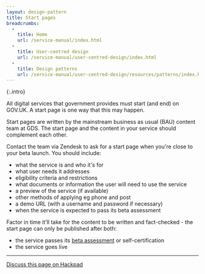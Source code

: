 ```yaml
---
layout: design-pattern
title: Start pages
breadcrumbs:
  -
    title: Home
    url: /service-manual/index.html
  -
    title: User-centred design
    url: /service-manual/user-centred-design/index.html
  -
    title: Design patterns
    url: /service-manual/user-centred-design/resources/patterns/index.html
---
```


{:.intro}

All digital services that government provides must start (and end) on
GOV.UK. A start page is one way that this may happen.

Start pages are written by the mainstream business as usual (BAU) content
team at GDS. The start page and the content in your service should
complement each other.

Contact the team via Zendesk to ask for a start page when you're close to
your beta launch. You should include:

+ what the service is and who it's for
+ what user needs it addresses
+ eligibility criteria and restrictions
+ what documents or information the user will need to use the service
+ a preview of the service (if available)
+ other methods of applying eg phone and post
+ a demo URL (with a username and password if necessary)
+ when the service is expected to pass its beta assessment

Factor in time it'll take for the content to be written and fact-checked -
the start page can only be published after both:

+ the service passes its [beta assessment](https://www.gov.uk/service-manual/phases/beta.html) or self-certification
+ the service goes live

---

[Discuss this page on Hackpad](https://designpatterns.hackpad.com/Transaction-start-pages-8fitVQYufJX)
